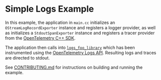 # Simple Logs Example

In this example, the application in `main.cc` initializes an
`OStreamLogRecordExporter` instance and registers a logger
provider, as well as initializes a `StdoutSpanExporter` instance and registers a
tracer provider from the [OpenTelemetry C++
SDK](https://github.com/open-telemetry/opentelemetry-cpp).

The application then calls into
[`logs_foo_library`](https://github.com/open-telemetry/opentelemetry-cpp/blob/main/examples/common/logs_foo_library/foo_library.cc)
which has been instrumented using the [OpenTelemetry Logs
API](../../api/include/opentelemetry/logs/logger.h). Resulting logs and traces
are directed to stdout.

See [CONTRIBUTING.md](../../CONTRIBUTING.md) for instructions on building and
running the example.
